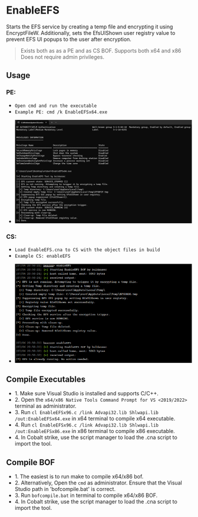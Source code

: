 # EnableEFS
Starts the EFS service by creating a temp file and encrypting it using EncryptFileW.
Additionally, sets the EfsUIShown user registry value to prevent EFS UI popups to the user after encryption.
	
> Exists both as as a PE and as CS BOF.
> Supports both x64 and x86
> Does not require admin privileges.

## Usage
### PE:
* `Open cmd and run the executable `
* `Example PE: cmd /k EnableEFSx64.exe`
<ul>
  <li><img src="img/pe.png" alt="PE Example" width="800"/></li>
</ul>

### CS:
* `Load EnableEFS.cna to CS with the object files in build`
* `Example CS: enableEFS`
<ul>
  <li><img src="img/bof.png" alt="BOF Example" width="800"/></li>
</ul>

## Compile Executables
- 1\. Make sure Visual Studio is installed and supports C/C++.
- 2\. Open the `x64/x86 Native Tools Command Prompt for VS <2019/2022>` terminal as administrator.
- 3\. Run `cl EnableEFSx96.c /link Advapi32.lib Shlwapi.lib /out:EnableEFSx64.exe` in x64 terminal to compile x64 executable. 
- 4\. Run `cl EnableEFSx96.c /link Advapi32.lib Shlwapi.lib /out:EnableEFSx86.exe` in x86 terminal to compile x86 executable.
- 4\. In Cobalt strike, use the script manager to load the .cna script to import the tool. 

## Compile BOF
- 1\. The easiest is to run make to compile x64/x86 bof.
- 2\. Alternatively, Open the `cmd` as administrator. Ensure that the Visual Studio path in 'bofcompile.bat' is correct.
- 3\. Run `bofcompile.bat` in terminal to compile x64/x86 BOF. 
- 4\. In Cobalt strike, use the script manager to load the .cna script to import the tool. 

